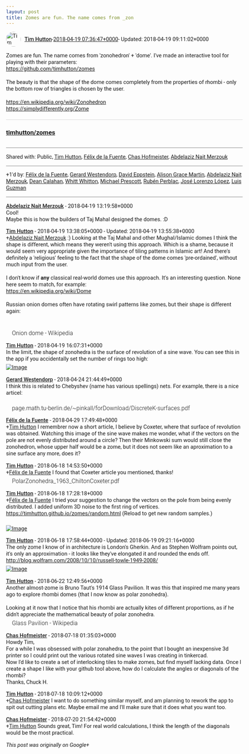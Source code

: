 ```yaml
---
layout: post
title: Zomes are fun. The name comes from _zon
---
```


<html><head><meta charset="utf-8"><title>Zomes are fun. The name comes from &amp;#39;zonohedron&amp;#39; + &amp;#39;dome&amp;#39;. I&amp;#...</title><style>body {font: 11pt Roboto, Arial, sans-serif; max-width: 640px; margin: 24px;}.author-photo {border-radius: 50%; margin-right: 10px; width: 40px;}.author {font-weight: 500;}.main-content {margin: 15px 0 15px;}.post-title {font-weight: bold;}.location {display: block; margin-top: 15px;}.location img {float: left; margin-right: 5px; width: 20px;}.media-link {display: inline-block; max-width: 100%; vertical-align: top;}.media-link p {margin-top: 5px; max-height: 4em; overflow: scroll;}.media {max-height: 100vh; max-width: 100%;}.video-placeholder {background: black; display: flex; height: 300px; max-width: 100%; width: 640px;}.play-icon {border-bottom: 30px solid transparent; border-left: 50px solid white; border-top: 30px solid transparent; color: white; margin: auto;}.album {max-height: 800px; overflow: scroll; width: calc(100vw - 48px);}.album .media-link {margin-right: 5px; max-width: 250px;}.album .media {max-height: 250px;}.link-embed {border-top: 1px solid lightgrey; display: block; margin-top: 20px;}.link-embed img {max-width: 100%;}.inline-link-embed {display: block;}.inline-link-embed img {vertical-align: middle;}.link-title {display: inline-block; font-size: medium; font-weight: 300; padding-left: 1em;}.reshare-attribution {display: block; font-weight: bold; margin-bottom: 10px;}.poll-image {margin-bottom: 5px; max-height: 300px; max-width: 500px;}.poll-choice {align-items: center; display: flex; margin-bottom: 5px; max-width: 500px;}.poll-choice-percentage {background-color: lightblue; height: 100%; left: 0; position: absolute; z-index: -1;}.poll-choice-selected {margin-right: 5px;}.poll-choice-results {border: 1px solid lightgray; border-radius: 5px; display: flex; line-height: 40px; overflow: hidden; padding: 0 8px; position: relative;}.poll-choice-results, .poll-choice-description {flex-grow: 1; margin-right: 10px;}.poll-choice-image {width: 100%;}.poll-choice-image, .poll-choice-image img {max-height: 40px; max-width: 100px;}.poll-choice-votes {max-height: 100px; overflow: auto;}.plus-entity-embed {color: black; display: block; text-decoration: none;}.plus-entity-embed-cover-photo {max-height: 300px; max-width: 100%;}.plus-entity-embed-info {padding: 0 1em 1em;}.plus-entity-embed-info h2 {font-weight: 500; margin: 10px 0;}.plus-entity-embed-info p {font-size: small; margin: 0;}.collection-owner-avatar {border-radius: 50%; border: 2px solid white; height: 40px; margin-top: -22px;}.visibility {padding: 1em 0; border-top: 1px solid grey;}.post-activity {padding: 1em 0; border-top: 1px solid grey;}.comments {border-top: 1px solid gray; padding-top: 1em;}.comment + .comment {margin-top: 1em;}.comment .media-link, .comment .inline-link-embed {margin-top: 5px;}</style></head><body><div style="margin-bottom:1em;"><div style="display:flex; align-items:center"><img class="author-photo" src="https://lh4.googleusercontent.com/-epo4ZZKNqEw/AAAAAAAAAAI/AAAAAAAAVSU/qu3LpcHEnoQ/s64-c/photo.jpg" alt="Tim Hutton"><a href="https://plus.google.com/+TimHutton" target="_blank" class="author">Tim Hutton</a> - <a target="_blank" href="https://plus.google.com/+TimHutton/posts/bBAQzrvsb9g">2018-04-19 07:36:47+0000</a><span> - Updated: 2018-04-19 09:11:02+0000</span></div><div class="main-content">Zomes are fun. The name comes from &#39;zonohedron&#39; + &#39;dome&#39;. I&#39;ve made an interactive tool for playing with their parameters:<br><a rel="nofollow" target="_blank" href="https://github.com/timhutton/zomes" class="ot-anchor bidi_isolate" jslog="10929; track:click" dir="ltr">https://github.com/timhutton/zomes</a><br><br>The beauty is that the shape of the dome comes completely from the properties of rhombi - only the bottom row of triangles is chosen by the user.<br><br><a rel="nofollow" target="_blank" href="https://en.wikipedia.org/wiki/Zonohedron" class="ot-anchor bidi_isolate" jslog="10929; track:click" dir="ltr">https://en.wikipedia.org/wiki/Zonohedron</a><br><a rel="nofollow" target="_blank" href="https://simplydifferently.org/Zome" class="ot-anchor bidi_isolate" jslog="10929; track:click" dir="ltr">https://simplydifferently.org/Zome</a></div><a href="https://github.com/timhutton/zomes" target="_blank" class="link-embed"><h3>timhutton/zomes</h3><img src="https://user-images.githubusercontent.com/647092/38961799-24394c62-4362-11e8-9e29-f0360f4e7997.png" alt=""></a></div><div class="visibility">Shared with: Public, <a href="https://plus.google.com/110214848059767137292">Tim Hutton</a>, <a href="https://plus.google.com/108682007639723663861">Félix de la Fuente</a>, <a href="https://plus.google.com/112818799325758216730">Chas Hofmeister</a>, <a href="https://plus.google.com/114982179961753756261">Abdelaziz Nait Merzouk</a></div><div class="post-activity"><div class="plus-oners">+1'd by: <a href="https://plus.google.com/108682007639723663861">Félix de la Fuente</a>, <a href="https://plus.google.com/100749485701818304238">Gerard Westendorp</a>, <a href="https://plus.google.com/100003628603413742554">David Eppstein</a>, <a href="https://plus.google.com/118320887831309218676">Alison Grace Martin</a>, <a href="https://plus.google.com/114982179961753756261">Abdelaziz Nait Merzouk</a>, <a href="https://plus.google.com/+DeanCalahan">Dean Calahan</a>, <a href="https://plus.google.com/+WhittWhitton">Whitt Whitton</a>, <a href="https://plus.google.com/+MichaelPrescott">Michael Prescott</a>, <a href="https://plus.google.com/+RubénPerblac">Rubén Perblac</a>, <a href="https://plus.google.com/111517516650737172857">José Lorenzo López</a>, <a href="https://plus.google.com/+LuisGuzmanJr">Luis Guzman</a></div></div><div class="comments"><div class="comment"><a target="_blank" href="https://plus.google.com/114982179961753756261" class="author">Abdelaziz Nait Merzouk</a><span class="time"> - 2018-04-19 13:19:58+0000</span><div class="comment-content">Cool!<br>Maybe this is how the builders of Taj Mahal designed the domes. :D</div></div><div class="comment"><a target="_blank" href="https://plus.google.com/+TimHutton" class="author">Tim Hutton</a><span class="time"> - 2018-04-19 13:38:05+0000</span><span> - Updated: 2018-04-19 13:55:38+0000</span><div class="comment-content"><span class="proflinkWrapper"><span class="proflinkPrefix">+</span><a class="proflink bidi_isolate" href="https://plus.google.com/114982179961753756261" oid="114982179961753756261" >Abdelaziz Nait Merzouk</a></span> :) Looking at the Taj Mahal and other Mughal/Islamic domes I think the shape is different, which means they weren&#39;t using this approach. Which is a shame, because it would seem very appropriate given the importance of tiling patterns in Islamic art! And there&#39;s definitely a &#39;religious&#39; feeling to the fact that the shape of the dome comes &#39;pre-ordained&#39;, without much input from the user.<br><br>I don&#39;t know if <b>any</b> classical real-world domes use this approach. It&#39;s an interesting question. None here seem to match, for example:<br><a rel="nofollow" target="_blank" href="https://en.wikipedia.org/wiki/Dome" class="ot-anchor bidi_isolate" jslog="10929; track:click" dir="ltr">https://en.wikipedia.org/wiki/Dome</a><br><br>Russian onion domes often have rotating swirl patterns like zomes, but their shape is different again:<br><br><br></div><a href="https://en.wikipedia.org/wiki/Onion_dome" target="_blank" class="inline-link-embed"><img src="https://upload.wikimedia.org/wikipedia/commons/3/30/St_Basils_Cathedral_closeup.jpg" alt=""><div class="link-title">Onion dome - Wikipedia</div></a></div><div class="comment"><a target="_blank" href="https://plus.google.com/+TimHutton" class="author">Tim Hutton</a><span class="time"> - 2018-04-19 16:07:31+0000</span><div class="comment-content">In the limit, the shape of zonohedra is the surface of revolution of a sine wave. You can see this in the app if you accidentally set the number of rings too high:<br></div><a href="https://lh3.googleusercontent.com/jgYTMG4jfTqiE8nE-gZIAIxc_kgieRI7EHvgdfuaRIn_nPGKVk-qxQfLEwMdLFSXgfFm-YRuC3A" target="_blank" class="media-link"><img src="https://lh3.googleusercontent.com/jgYTMG4jfTqiE8nE-gZIAIxc_kgieRI7EHvgdfuaRIn_nPGKVk-qxQfLEwMdLFSXgfFm-YRuC3A" alt="Image" class="media"></a></div><div class="comment"><a target="_blank" href="https://plus.google.com/100749485701818304238" class="author">Gerard Westendorp</a><span class="time"> - 2018-04-24 21:44:49+0000</span><div class="comment-content">I think this is related to Chebyshev (name has various spellings) nets. For example, there is a nice articel:<br><br></div><a href="http://page.math.tu-berlin.de/~pinkall/forDownload/DiscreteK-surfaces.pdf" target="_blank" class="inline-link-embed"><div class="link-title">page.math.tu-berlin.de/~pinkall/forDownload/DiscreteK-surfaces.pdf</div></a></div><div class="comment"><a target="_blank" href="https://plus.google.com/108682007639723663861" class="author">Félix de la Fuente</a><span class="time"> - 2018-04-29 17:49:48+0000</span><div class="comment-content"><span class="proflinkWrapper"><span class="proflinkPrefix">+</span><a class="proflink bidi_isolate" href="https://plus.google.com/110214848059767137292" oid="110214848059767137292" >Tim Hutton</a></span> I  remembrer now a short article, I believe by Coxeter, where that surface of revolution was obtained. Watching this image of the sine wave makes me wonder, what if the vectors on the pole are not evenly distributed around a circle? Then their Minkowski sum would still close the zonohedron, whose upper half would be a zome, but it does not seem like an aproximation to a sine surface any more, does it? </div></div><div class="comment"><a target="_blank" href="https://plus.google.com/+TimHutton" class="author">Tim Hutton</a><span class="time"> - 2018-06-18 14:53:50+0000</span><div class="comment-content"><span class="proflinkWrapper"><span class="proflinkPrefix">+</span><a class="proflink bidi_isolate" href="https://plus.google.com/108682007639723663861" oid="108682007639723663861" >Félix de la Fuente</a></span> I found that Coxeter article you mentioned, thanks! </div><a href="https://drive.google.com/file/d/1rjFrSq71EXnZ-m5Li3ky7SPvGwf5DC_U/view?usp=sharing" target="_blank" class="inline-link-embed"><img src="https://lh3.googleusercontent.com/NsFw52atDmFhC18PjrXrmIz8cfNqecztg81D7PGlwiQnVRVt31iFOMB1u_I=w1200-h630-p" alt=""><div class="link-title">PolarZonohedra_1963_ChiltonCoxeter.pdf</div></a></div><div class="comment"><a target="_blank" href="https://plus.google.com/+TimHutton" class="author">Tim Hutton</a><span class="time"> - 2018-06-18 17:28:18+0000</span><div class="comment-content"><span class="proflinkWrapper"><span class="proflinkPrefix">+</span><a class="proflink bidi_isolate" href="https://plus.google.com/108682007639723663861" oid="108682007639723663861" >Félix de la Fuente</a></span> I tried your suggestion to change the vectors on the pole from being evenly distributed. I added uniform 3D noise to the first ring of vertices. <a rel="nofollow" target="_blank" href="https://timhutton.github.io/zomes/random.html" class="ot-anchor bidi_isolate" jslog="10929; track:click" dir="ltr">https://timhutton.github.io/zomes/random.html</a> (Reload to get new random samples.)<br><br></div><a href="https://lh3.googleusercontent.com/L3MYmArLtChTu5qRIISfGrbbZkUUrxDYZ-cGDA3Gm-ApPPAxIV662ymHiyLQKtTUN1UgUbKl7RU" target="_blank" class="media-link"><img src="https://lh3.googleusercontent.com/L3MYmArLtChTu5qRIISfGrbbZkUUrxDYZ-cGDA3Gm-ApPPAxIV662ymHiyLQKtTUN1UgUbKl7RU" alt="Image" class="media"></a></div><div class="comment"><a target="_blank" href="https://plus.google.com/+TimHutton" class="author">Tim Hutton</a><span class="time"> - 2018-06-18 17:58:44+0000</span><span> - Updated: 2018-06-19 09:21:16+0000</span><div class="comment-content">The only zome I know of in architecture is London&#39;s Gherkin. And as Stephen Wolfram points out, it&#39;s only an approximation - it looks like they&#39;ve elongated it and rounded the ends off. <a rel="nofollow" target="_blank" href="http://blog.wolfram.com/2008/10/10/russell-towle-1949-2008/" class="ot-anchor bidi_isolate" jslog="10929; track:click" dir="ltr">http://blog.wolfram.com/2008/10/10/russell-towle-1949-2008/</a><br></div><a href="https://upload.wikimedia.org/wikipedia/commons/8/8e/30_St_Mary_Axe%2C_%27Gherkin%27.JPG" target="_blank" class="media-link"><img src="https://upload.wikimedia.org/wikipedia/commons/8/8e/30_St_Mary_Axe%2C_%27Gherkin%27.JPG" alt="Image" class="media"></a></div><div class="comment"><a target="_blank" href="https://plus.google.com/+TimHutton" class="author">Tim Hutton</a><span class="time"> - 2018-06-22 12:49:56+0000</span><div class="comment-content">Another almost-zome is Bruno Taut&#39;s 1914 Glass Pavilion. It was this that inspired me many years ago to explore rhombi domes (that I now know as polar zonohedra).<br><br>Looking at it now that I notice that his rhombi are actually kites of different proportions, as if he didn&#39;t appreciate the mathematical beauty of polar zonohedra.</div><a href="https://en.wikipedia.org/wiki/Glass_Pavilion" target="_blank" class="inline-link-embed"><img src="https://upload.wikimedia.org/wikipedia/commons/e/ed/Taut_Glass_Pavilion_exterior_1914.jpg" alt=""><div class="link-title">Glass Pavilion - Wikipedia</div></a></div><div class="comment"><a target="_blank" href="https://plus.google.com/112818799325758216730" class="author">Chas Hofmeister</a><span class="time"> - 2018-07-18 01:35:03+0000</span><div class="comment-content">Howdy Tim,<br>For a while I was obsessed with polar zonahedra, to the point that I bought an inexpensive 3d printer so I could print out the various rotated sine waves I was creating in tinkercad.<br>Now I&#39;d like to create a set of interlocking tiles to make zomes, but find myself lacking data.  Once I create a shape I like with your github tool above, how do I calculate the angles or diagonals of the rhombi?<br>Thanks, Chuck H.</div></div><div class="comment"><a target="_blank" href="https://plus.google.com/+TimHutton" class="author">Tim Hutton</a><span class="time"> - 2018-07-18 10:09:12+0000</span><div class="comment-content"><span class="proflinkWrapper"><span class="proflinkPrefix">+</span><a class="proflink bidi_isolate" href="https://plus.google.com/112818799325758216730" oid="112818799325758216730" >Chas Hofmeister</a></span> I want to do something similar myself, and am planning to rework the app to spit out cutting plans etc. Maybe email me and I&#39;ll make sure that it does what you want too.</div></div><div class="comment"><a target="_blank" href="https://plus.google.com/112818799325758216730" class="author">Chas Hofmeister</a><span class="time"> - 2018-07-20 21:54:42+0000</span><div class="comment-content"><span class="proflinkWrapper"><span class="proflinkPrefix">+</span><a class="proflink bidi_isolate" href="https://plus.google.com/110214848059767137292" oid="110214848059767137292" >Tim Hutton</a></span> Sounds great, Tim!  For real world calculations, I think the length of the diagonals would be the most practical.</div></div></div></body></html>

<i>This post was originally on Google+</i>